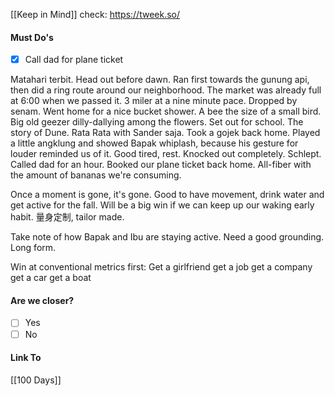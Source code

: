 [[Keep in Mind]]
check: https://tweek.so/
#### Must Do's
- [x] Call dad for plane ticket

Matahari terbit. Head out before dawn. Ran first towards the gunung api, then did a ring route around our neighborhood. The market was already full at 6:00 when we passed it. 3 miler at a nine minute pace. Dropped by senam. Went home for a nice bucket shower. A bee the size of a small bird. Big old geezer dilly-dallying among the flowers. Set out for school. The story of Dune. Rata Rata with Sander saja. Took a gojek back home. Played a little angklung and showed Bapak whiplash, because his gesture for louder reminded us of it. Good tired, rest. Knocked out completely. Schlept. Called dad for an hour. Booked our plane ticket back home. All-fiber with the amount of bananas we're consuming.

Once a moment is gone, it's gone.
Good to have movement, drink water and get active for the fall.
Will be a big win if we can keep up our waking early habit.
量身定制, tailor made.

Take note of how Bapak and Ibu are staying active. 
Need a good grounding. Long form.

Win at conventional metrics first:
Get a girlfriend
get a job
get a company
get a car
get a boat
#### Are we closer?
- [ ] Yes
- [ ] No
#### Link To
[[100 Days]]